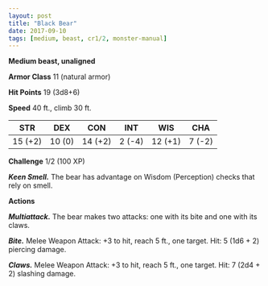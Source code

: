 ```yaml
---
layout: post
title: "Black Bear"
date: 2017-09-10
tags: [medium, beast, cr1/2, monster-manual]
---
```


**Medium beast, unaligned**

**Armor Class** 11 (natural armor)

**Hit Points** 19 (3d8+6)

**Speed** 40 ft., climb 30 ft.

|   STR   |   DEX   |   CON   |   INT   |   WIS   |   CHA   |
|:-----:|:-----:|:-----:|:-----:|:-----:|:-----:|
| 15 (+2) | 10 (0) | 14 (+2) | 2 (-4) | 12 (+1) | 7 (-2) |

**Challenge** 1/2 (100 XP)

***Keen Smell.*** The bear has advantage on Wisdom (Perception) checks that rely on smell.

**Actions**

***Multiattack.*** The bear makes two attacks: one with its bite and one with its claws.

***Bite.*** Melee Weapon Attack: +3 to hit, reach 5 ft., one target. Hit: 5 (1d6 + 2) piercing damage.

***Claws.*** Melee Weapon Attack: +3 to hit, reach 5 ft., one target. Hit: 7 (2d4 + 2) slashing damage.

